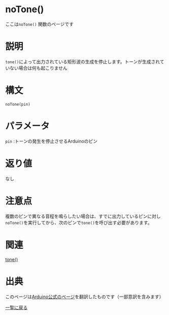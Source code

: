 # noTone()

ここは`noTone()` 関数のページです

# 説明

`tone()`によって出力されている矩形波の生成を停止します。トーンが生成されていない場合は何も起こりません

# 構文

`noTone(pin)`

# パラメータ

`pin` :トーンの発生を停止させるArduinoのピン

# 返り値

なし

# 注意点

複数のピンで異なる音程を鳴らしたい場合は、すでに出力しているピンに対し`noTone()`を実行してから、次のピンで`tone()`を呼び出す必要があります。

# 関連

[tone()](./../tone)  

# 出典

このページは[Arduino公式のページ](https://www.arduino.cc/reference/en/language/functions/advanced-io/notone/)を翻訳したものです（一部意訳を含みます）

[一覧に戻る](https://docs.nchlab.net/Arduino/ref/)  
